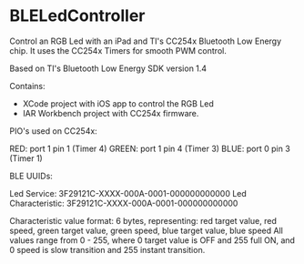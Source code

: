 BLELedController
================

Control an RGB Led with an iPad and TI's CC254x Bluetooth Low Energy chip. It uses the CC254x Timers for smooth PWM control. 

Based on TI's Bluetooth Low Energy SDK version 1.4


Contains:
- XCode project with iOS app to control the RGB Led
- IAR Workbench project with CC254x firmware. 


PIO's used on CC254x:

RED: port 1 pin 1 (Timer 4)
GREEN: port 1 pin 4 (Timer 3)
BLUE: port 0 pin 3 (Timer 1)


BLE UUIDs:

Led Service: 3F29121C-XXXX-000A-0001-000000000000
Led Characteristic: 3F29121C-XXXX-000A-0001-000000000000

Characteristic value format:
6 bytes, representing: red target value, red speed, green target value, green speed, blue target value, blue speed
All values range from 0 - 255, where 0 target value is OFF and 255 full ON, and 0 speed is slow transition and 255 instant transition.